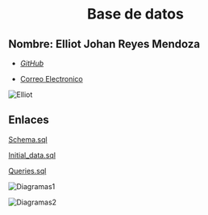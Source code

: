 <h1><center>Base de datos</center>

<h2> Nombre: Elliot Johan Reyes Mendoza</h2>

- [_GitHub_](https://github.com/atraxxdev)

- [Correo Electronico](gametraxworks@gmail.com)



![Elliot](https://static-cdn.jtvnw.net/jtv_user_pictures/fa148e5a-87b6-4eeb-a224-ea5495d5bb65-profile_image-300x300.png)

<h2> Enlaces </h2>

[Schema.sql](./Schema.sql)

[Initial_data.sql](./initial_data.sql)

[Queries.sql](./queries.sql)


![Diagramas1](https://cdn.discordapp.com/attachments/1011693764642877553/1047170587199541308/IMG-20221128-WA0042.jpg)

![Diagramas2](https://cdn.discordapp.com/attachments/1011693764642877553/1047021300381667338/image.png)